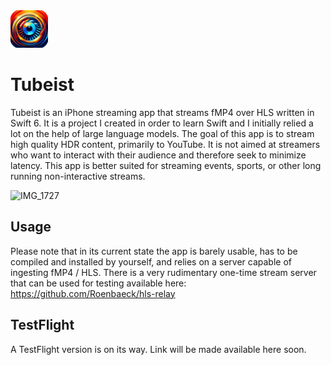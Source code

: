 <img src="https://github.com/Roenbaeck/tubeist/blob/fc0e19a948d7ddbfaa99898cddda9e45a8d611f2/Tubeist/Assets.xcassets/AppIcon.appiconset/Tubeist.png" alt="Tubeist logo" width="60" height="60">

# Tubeist
Tubeist is an iPhone streaming app that streams fMP4 over HLS written in Swift 6. It is a project I created in order to learn Swift and I initially relied a lot on the help of large language models. The goal of this app is to stream high quality HDR content, primarily to YouTube. It is not aimed at streamers who want to interact with their audience and therefore seek to minimize latency. This app is better suited for streaming events, sports, or other long running non-interactive streams.

![IMG_1727](https://github.com/user-attachments/assets/7d7c5c97-024c-466d-9281-8a8acfd095a5)

## Usage
Please note that in its current state the app is barely usable, has to be compiled and installed by yourself, and relies on a server capable of ingesting fMP4 / HLS. There is a very rudimentary one-time stream server that can be used for testing available here: https://github.com/Roenbaeck/hls-relay

## TestFlight
A TestFlight version is on its way. Link will be made available here soon.
